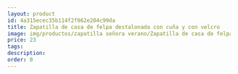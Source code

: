 ```yaml
---
layout: product
id: 4a315ecec35b114f2f062e204c99da
title: Zapatilla de casa de felpa destalonada con cuña y con velcro
image: img/productos/zapatilla señora verano/Zapatilla de casa de felpa destalonada con cuña y con velcro=23.webp
price: 23
tags: 
description: 
order: 0
---
```

